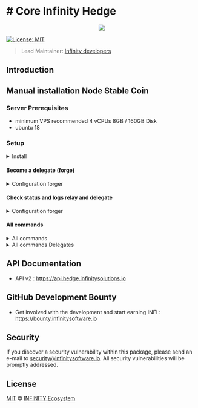 # # Core Infinity Hedge

<p align="center">
    <img src="banner.png" />
</p>

[![License: MIT](https://badgen.now.sh/badge/license/MIT/green)](https://opensource.org/licenses/MIT)

> Lead Maintainer: [Infinity developers](https://github.com/Plusid)

## Introduction

## Manual installation Node Stable Coin

### Server Prerequisites

- minimum VPS recommended 
4 vCPUs 8GB / 160GB Disk
- ubuntu 18

### Setup

<details><summary>Install</summary>

```bash
# Install Relay Infinity Hedge
git clone https://github.com/InfinitySoftwareLTD/core-master-EDGE.git
cd core-master-EDGE
bash install.sh

# choose a network
Mainnet

# Start Relay
cd core-master-EDGE
infinityhedge relay:start


# config database

```

</details>


#### Become a delegate (forge)

<details><summary>Configuration forger</summary>

```bash
# Entry your delegate phrase (wallet passphrase) as forger
infinityhedge config:forger

# Start Forging
infinityhedge forger:start

```

</details>

#### Check status and logs relay and delegate

<details><summary>Configuration forger</summary>

```bash
# status
pm2 status

# logs relay
pm2 logs infinityhedge-relay

# logs forging
pm2 logs infinityhedge-forger

```

</details>



#### All commands

<details><summary>All commands</summary>

```bash
infinityhedge autocomplete
infinityhedge chain:replay
infinityhedge command
infinityhedge commands
infinityhedge config:cli
infinityhedge config:database
infinityhedge config:forger
infinityhedge config:forger:bip38
infinityhedge config:forger:bip39
infinityhedge config:publish
infinityhedge config:reset
infinityhedge core:log 
infinityhedge core:restart
infinityhedge core:run
infinityhedge core:start
infinityhedge core:status
infinityhedge core:stop
infinityhedge env:get
infinityhedge env:list
infinityhedge env:paths
infinityhedge env:set
infinityhedge help
infinityhedge reinstall

```

</details>


<details><summary>All commands Delegates</summary>

```bash
infinityhedge forger:log
infinityhedge forger:restart
infinityhedge forger:run
infinityhedge forger:start
infinityhedge forger:status
infinityhedge forger:stop

# flush the pool
infinityhedge pool:clear
```

</details>


## API Documentation

-   API v2 : https://api.hedge.infinitysolutions.io

## GitHub Development Bounty

-   Get involved with the development and start earning INFI : https://bounty.infinitysoftware.io

## Security

If you discover a security vulnerability within this package, please send an e-mail to security@infinitysoftware.io. All security vulnerabilities will be promptly addressed.

## License

[MIT](LICENSE) © [INFINITY Ecosystem](https://infinitysoftware.io)
